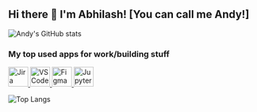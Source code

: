 ## Hi there 👋 I'm Abhilash! [You can call me Andy!]
![Andy's GitHub stats](https://github-readme-stats.vercel.app/api?username=abhilashongit&show_icons=true&theme=radical)

<h3 align="left">My top used apps for work/building stuff</h3>

<p align="left">
  <a href="https://www.atlassian.com/software/jira" target="_blank" rel="noreferrer">
    <img src="https://cdn.worldvectorlogo.com/logos/jira-1.svg" alt="Jira" width="40" height="40"/>
  </a>
  

  

  
  
  
  <a href="https://code.visualstudio.com" target="_blank" rel="noreferrer">
    <img src="https://upload.wikimedia.org/wikipedia/commons/9/9a/Visual_Studio_Code_1.35_icon.svg" alt="VSCode" width="40" height="40"/>
  </a>
  
  <a href="https://www.figma.com" target="_blank" rel="noreferrer">
    <img src="https://www.vectorlogo.zone/logos/figma/figma-icon.svg" alt="Figma" width="40" height="40"/>
  </a>
  
  <a href="https://jupyter.org/" target="_blank" rel="noreferrer">
    <img src="https://www.vectorlogo.zone/logos/jupyter/jupyter-icon.svg" alt="Jupyter Notebook" width="40" height="40"/>
  </a>
</p>

![Top Langs](https://github-readme-stats.vercel.app/api/top-langs/?username=abhilashongit)
<!--
**abhilashongit/abhilashongit** is a ✨ _special_ ✨ repository because its `README.md` (this file) appears on your GitHub profile.

Here are some ideas to get you started:

- 🔭 I’m currently working on ...
- 🌱 I’m currently learning ...
- 👯 I’m looking to collaborate on ...
- 🤔 I’m looking for help with ...
- 💬 Ask me about ...
- 📫 How to reach me: ...
- 😄 Pronouns: ...
- ⚡ Fun fact: ...
-->
